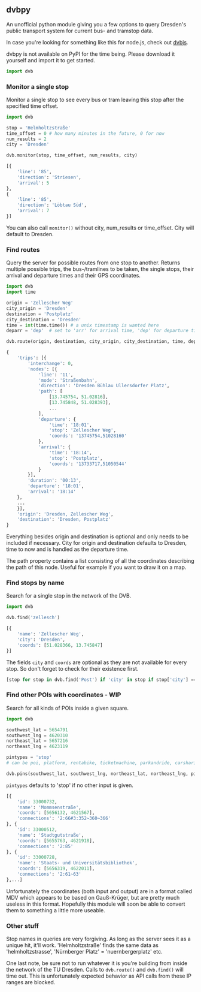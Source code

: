 ## dvbpy

An unofficial python module giving you a few options to query Dresden's public transport system for current bus- and tramstop data.

In case you're looking for something like this for node.js, check out [dvbjs](https://github.com/kiliankoe/dvbjs).

dvbpy is not available on PyPI for the time being. Please download it yourself and import it to get started.

```python
import dvb
```


### Monitor a single stop

Monitor a single stop to see every bus or tram leaving this stop after the specified time offset.

```python
import dvb

stop = 'Helmholtzstraße'
time_offset = 0 # how many minutes in the future, 0 for now
num_results = 2
city = 'Dresden'

dvb.monitor(stop, time_offset, num_results, city)
```

```python
[{
    'line': '85',
    'direction': 'Striesen',
    'arrival': 5
},
{
    'line': '85',
    'direction': 'Löbtau Süd',
    'arrival': 7
}]
```

You can also call `monitor()` without city, num_results or time_offset. City will default to Dresden.


### Find routes

Query the server for possible routes from one stop to another. Returns multiple possible trips, the bus-/tramlines to be taken, the single stops, their arrival and departure times and their GPS coordinates.

```python
import dvb
import time

origin = 'Zellescher Weg'
city_origin = 'Dresden'
destination = 'Postplatz'
city_destination = 'Dresden'
time = int(time.time()) # a unix timestamp is wanted here
deparr = 'dep'  # set to 'arr' for arrival time, 'dep' for departure time

dvb.route(origin, destination, city_origin, city_destination, time, deparr)
```

```python
{
    'trips': [{
        'interchange': 0,
        'nodes': [{
            'line': '11',
            'mode': 'Straßenbahn',
            'direction': 'Dresden Bühlau Ullersdorfer Platz',
            'path': [
                [13.745754, 51.02816],
                [13.745848, 51.028393],
                ...
            ],
            'departure': {
                'time': '18:01',
                'stop': 'Zellescher Weg',
                'coords': '13745754,51028160'
            },
            'arrival': {
                'time': '18:14',
                'stop': 'Postplatz',
                'coords': '13733717,51050544'
            }
        }],
        'duration': '00:13',
        'departure': '18:01',
        'arrival': '18:14'
    },
    ...
    }],
    'origin': 'Dresden, Zellescher Weg',
    'destination': 'Dresden, Postplatz'
}
```

Everything besides origin and destination is optional and only needs to be included if necessary. City for origin and destination defaults to Dresden, time to now and is handled as the departure time.

The path property contains a list consisting of all the coordinates describing the path of this node. Useful for example if you want to draw it on a map.


### Find stops by name

Search for a single stop in the network of the DVB.

```python
import dvb

dvb.find('zellesch')
```

```python
[{
    'name': 'Zellescher Weg',
    'city': 'Dresden',
    'coords': [51.028366, 13.745847]
}]
```

The fields `city` and `coords` are optional as they are not available for every stop. So don't forget to check for their existence first.

```python
[stop for stop in dvb.find('Post') if 'city' in stop if stop['city'] == 'Dresden']
```


### Find other POIs with coordinates - WIP

Search for all kinds of POIs inside a given square.
```python
import dvb

southwest_lat = 5654791
southwest_lng = 4620310
northeast_lat = 5657216
northeast_lng = 4623119

pintypes = 'stop'
# can be poi, platform, rentabike, ticketmachine, parkandride, carsharing or stop

dvb.pins(southwest_lat, southwest_lng, northeast_lat, northeast_lng, pintypes)
```

`pintypes` defaults to 'stop' if no other input is given.

```python
[{
    'id': 33000732,
    'name': 'Mommsenstraße',
    'coords': [5656132, 4621567],
    'connections': '2:66#3:352~360~366'
}, {
    'id': 33000512,
    'name': 'Stadtgutstraße',
    'coords': [5655763, 4621918],
    'connections': '2:85'
}, {
    'id': 33000728,
    'name': 'Staats- und Universitätsbibliothek',
    'coords': [5656319, 4622011],
    'connections': '2:61~63'
},...]
```

Unfortunately the coordinates (both input and output) are in a format called MDV which appears to be based on Gauß-Krüger, but are pretty much useless in this format. Hopefully this module will soon be able to convert them to something a little more useable.

### Other stuff

Stop names in queries are very forgiving. As long as the server sees it as a unique hit, it'll work. 'Helmholtzstraße' finds the same data as 'helmholtzstrasse', 'Nürnberger Platz' = 'nuernbergerplatz' etc.

One last note, be sure not to run whatever it is you're building from inside the network of the TU Dresden. Calls to `dvb.route()` and `dvb.find()` will time out. This is unfortunately expected behavior as API calls from these IP ranges are blocked.
